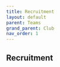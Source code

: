 ```yaml
---
title: Recruitment
layout: default
parent: Teams
grand_parent: Club
nav_order: 1
---
```


## Recruitment
